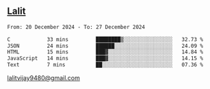 ## [Lalit](https://lalit.sh)

<!--START_SECTION:waka-->

```txt
From: 20 December 2024 - To: 27 December 2024

C            33 mins         ████████▒░░░░░░░░░░░░░░░░   32.73 %
JSON         24 mins         ██████░░░░░░░░░░░░░░░░░░░   24.09 %
HTML         15 mins         ███▓░░░░░░░░░░░░░░░░░░░░░   14.84 %
JavaScript   14 mins         ███▓░░░░░░░░░░░░░░░░░░░░░   14.15 %
Text         7 mins          ██░░░░░░░░░░░░░░░░░░░░░░░   07.36 %
```

<!--END_SECTION:waka-->

lalitvijay9480@gmail.com
